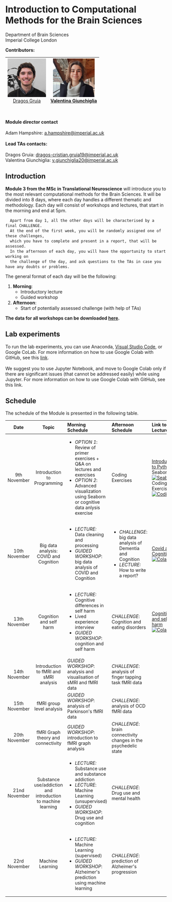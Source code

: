 # Introduction to Computational Methods for the Brain Sciences

  Department of Brain Sciences </br>
  Imperial College London <br/>

**Contributors:**
<br/>

|<span style="font-weight:normal"><img src="Figures/Dragos.jpeg" width="120" height="120"><br/>[Dragos Gruia](https://www.imperial.ac.uk/people/dragos-cristian.gruia19)</span>  	|<img src="Figures/valentina.png" width="130" height="120"><br/>[Valentina Giunchiglia](https://www.imperial.ac.uk/people/v.giunchiglia20)   |
|---	|---	|

<br/>

**Module director contact**
<br/>
<br/>
Adam Hampshire: <a href = "mailto: a.hampshire@imperial.ac.uk">a.hampshire@imperial.ac.uk</a>
<br/>
<br/>
**Lead TAs contacts:**
<br/>
<br/>
Dragos Gruia: <a href = "mailto: dragos-cristian.gruia19@imperial.ac.uk ">dragos-cristian.gruia19@imperial.ac.uk </a>
<br/>
Valentina Giunchiglia: <a href = "mailto: v.giunchiglia20@imperial.ac.uk">v.giunchiglia20@imperial.ac.uk</a>

## Introduction

**Module 3 from the MSc in Translational Neuroscience** will introduce you to the most relevant computational methods for the Brain Sciences. It will be divided into 8 days, where each day handles a different thematic and methodology. Each day will consist of workshops and lectures, that start in the morning and end at 5pm. 
      
      Apart from day 1, all the other days will be characterised by a final CHALLENGE. 
      At the end of the first week, you will be randomly assigned one of these challenges, 
      which you have to complete and present in a report, that will be assessed. 
      In the afternoon of each day, you will have the opportunity to start working on 
      the challenge of the day, and ask questions to the TAs in case you have any doubts or problems. 

The general format of each day will be the following: 

1. **Morning**:
    * Introductory lecture 
    * Guided workshop
2. **Afternoon**:
    * Start of potentially assessed challenge (with help of TAs)

**The data for all workshops can be downloaded [here](https://imperiallondon-my.sharepoint.com/:f:/g/personal/vg816_ic_ac_uk/EhHQbb-ruvFNqZm1a_5XmY8BfzRxYfLnHRGCFW5wq222Kg).**

## Lab experiments

To run the lab experiments, you can use Anaconda, [Visual Studio Code](https://code.visualstudio.com/docs/datascience/jupyter-notebooks), or Google CoLab. 
For more information on how to use Google Colab with GitHub, see this [link](https://colab.research.google.com/github/googlecolab/colabtools/blob/master/notebooks/colab-github-demo.ipynb#scrollTo=-pVhOfzLx9us).<br/><br/> We suggest you to use Jupyter Notebook, and move to Google Colab only if there are significant issues (that cannot be addressed easily) while using Jupyter. For more information on how to use Google Colab with GitHub, see this link.

## Schedule

The schedule of the Module is presented in the following table.

| Date | Topic | Morning Schedule | Afternoon Schedule| Link to Lecture |
| :---: | :---: |:--- |:--- |:---|
| 9th November | Introduction to Programming | <ul><li>*OPTION 1*: Review of primer exercises + Q&A on lectures and exercises </li><li>*OPTION 2*: Advanced visualization using Seaborn or cognitive data anlysis exercise</li></ul> | Coding Exercises |  [Introduction to Python](./01-%20Introduction%20to%20Python/) &nbsp;&nbsp; <br> Seaborn: [![Seaborn](https://colab.research.google.com/assets/colab-badge.svg)](https://colab.research.google.com/drive/1QveSbX-o-qKDM5D1d29N0ojFY_2iWnLD?usp=sharing) &nbsp; <br> Coding Exercises: [![Coding](https://colab.research.google.com/assets/colab-badge.svg)](https://colab.research.google.com/drive/1pZQUcWsetD4BmRBNhZy_5rwFDZrZFp7h?usp=sharing) &nbsp;| 
| 10th November | Big data analysis: COVID and Cognition| <ul><li>*LECTURE:* Data cleaning and processing</li><li>*GUIDED WORKSHOP*: big data analysis of COVID and Cognition</li></ul> |  <ul><li>*CHALLENGE*: big data analysis of Dementia and Cognition </li><li> *LECTURE:* How to write a report?</li></ul> | [Covid and Cognition](./Day2/) &nbsp;&nbsp; <br> [![Colab](https://colab.research.google.com/assets/colab-badge.svg)](https://colab.research.google.com/drive/1wNXxEcBWm9M4-ENkCD4UVFpFiskS6sVY?usp=sharing) &nbsp; <br>| 
| 13th November |  Cognition and self harm  | <ul><li>*LECTURE:* Cognitive differences in self harm </li><li>Lived experience interview </li><li>*GUIDED WORKSHOP*: cognition and self harm</li></ul> | *CHALLENGE*: Cognition and eating disorders |  [Cognition and self-harm](./Day3/) &nbsp;&nbsp; <br> [![Colab](https://colab.research.google.com/assets/colab-badge.svg)](https://colab.research.google.com/drive/1wNXxEcBWm9M4-ENkCD4UVFpFiskS6sVY?usp=sharing) &nbsp; <br>| 
| 14th November |  Introduction to fMRI and sMRI analysis | *GUIDED WORKSHOP*: analysis and visualisation of sMRI and fMRI data  | *CHALLENGE*: analysis of finger tapping task fMRI data| 
| 15th November |  fMRI group level analysis | *GUIDED WORKSHOP*: analysis of Parkinson's fMRI data | *CHALLENGE*: analysis of OCD fMRI data| 
| 20th November |  fMRI Graph theory and connectivity | *GUIDED WORKSHOP*: introduction to fMRI graph analysis | *CHALLENGE*: brain connectivity changes in the psychedelic state| 
| 21nd November |  Substance use/addiction and introduction to machine learning | <ul><li>*LECTURE:* Substance use and substance addiction </li><li>*LECTURE*: Machine Learning (unsupervised) </li><li>*GUIDED WORKSHOP*: Drug use and cognition  </li></ul> | *CHALLENGE*: Drug use and mental health| 
| 22rd November |  Machine Learning | <ul><li>*LECTURE:* Machine Learning (supervised) </li><li>*GUIDED WORKSHOP*: Alzheimer's prediction using machine learning </li></ul> | *CHALLENGE*: prediction of Alzheimer's progression | 
